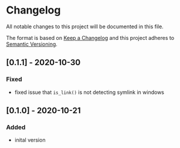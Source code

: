 # Changelog

All notable changes to this project will be documented in this file.

The format is based on [Keep a Changelog](http://keepachangelog.com/) 
and this project adheres to [Semantic Versioning](http://semver.org/).

## [0.1.1] - 2020-10-30
### Fixed 
- fixed issue that `is_link()` is not detecting symlink in windows

## [0.1.0] - 2020-10-21
### Added 
- inital version
